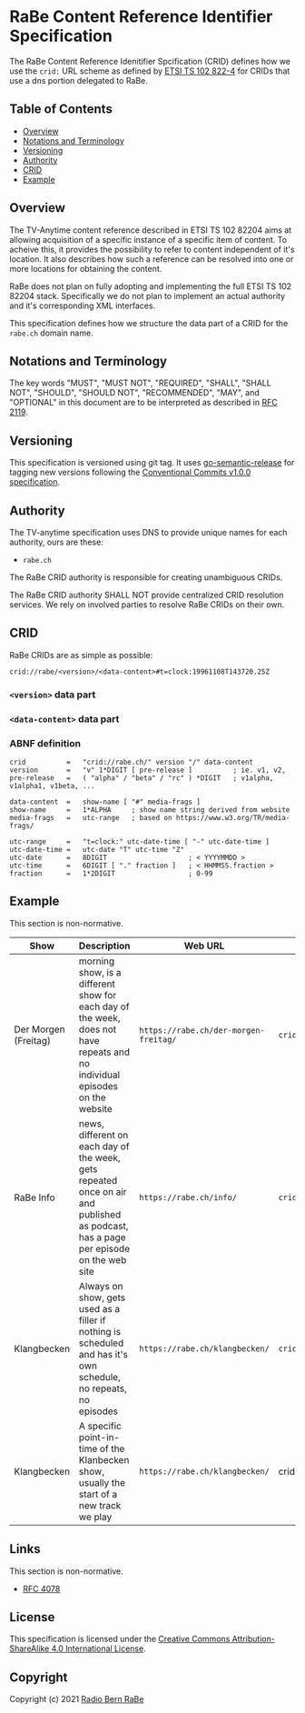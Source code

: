# RaBe Content Reference Identifier Specification

The RaBe Content Reference Idenitifier Spcification (CRID) defines how we use
the `crid:` URL scheme as defined by [ETSI TS 102 822-4](https://tech.ebu.ch/docs/metadata/ts_10282204v010501p.pdf)
for CRIDs that use a dns portion delegated to RaBe.

## Table of Contents

- [Overview](#overview)
- [Notations and Terminology](#notations-and-terminology)
- [Versioning](#versioning)
- [Authority](#authority)
- [CRID](#crid)
- [Example](#example)

## Overview

The TV-Anytime content reference described in ETSI TS 102 82204 aims at allowing acquisition of a specific instance of a specific item of content.
To acheive this, it provides the possibility to refer to content independent of it's location.
It also describes how such a reference can be resolved into one or more locations for obtaining the content.

RaBe does not plan on fully adopting and implementing the full ETSI TS 102 82204 stack.
Specifically we do not plan to implement an actual authority and it's corresponding XML interfaces.

This specification defines how we structure the data part of a CRID for the `rabe.ch` domain name.

## Notations and Terminology

The key words "MUST", "MUST NOT", "REQUIRED", "SHALL", "SHALL NOT", "SHOULD",
"SHOULD NOT", "RECOMMENDED", "MAY", and "OPTIONAL" in this document are to be
interpreted as described in [RFC 2119](https://tools.ietf.org/html/rfc2119).

## Versioning

This specification is versioned using git tag. It uses [go-semantic-release](https://go-semantic-release.xyz/)
for tagging new versions following the [Conventional Commits v1.0.0 specification](https://www.conventionalcommits.org/en/v1.0.0/).

## Authority

The TV-anytime specification uses DNS to provide unique names for each authority, ours are these:

* `rabe.ch`

The RaBe CRID authority is responsible for creating unambiguous CRIDs.

The RaBe CRID authority SHALL NOT provide centralized CRID resolution services.
We rely on involved parties to resolve RaBe CRIDs on their own.

## CRID

RaBe CRIDs are as simple as possible:

```text
crid://rabe/<version>/<data-content>#t=clock:19961108T143720.25Z
```

### `<version>` data part

### `<data-content>` data part

### ABNF definition

```abnf
crid          =   "crid://rabe.ch/" version "/" data-content
version       =   "v" 1*DIGIT [ pre-release ]          ; ie. v1, v2,
pre-release   =   ( "alpha" / "beta" / "rc" ) *DIGIT   ; v1alpha, v1alpha1, v1beta, ...

data-content  =   show-name [ "#" media-frags ]
show-name     =   1*ALPHA     ; show name string derived from website
media-frags   =   utc-range   ; based on https://www.w3.org/TR/media-frags/

utc-range     =   "t=clock:" utc-date-time [ "-" utc-date-time ]
utc-date-time =   utc-date "T" utc-time "Z"
utc-date      =   8DIGIT                    ; < YYYYMMDD >
utc-time      =   6DIGIT [ "." fraction ]   ; < HHMMSS.fraction >
fraction      =   1*2DIGIT                  ; 0-99
```

## Example

This section is non-normative.

| Show | Description | Web URL | CRID |
| ---- | ---- | ---- | ---- |
| Der Morgen (Freitag) | morning show, is a different show for each day of the week, does not have repeats and no individual episodes on the website | `https://rabe.ch/der-morgen-freitag/` | `crid://rabe.ch/v1/der-morgen-freitag` |
| RaBe Info | news, different on each day of the week, gets repeated once on air and published as podcast, has a page per episode on the web site | `https://rabe.ch/info/`  | `crid://rabe.ch/v1/info` |
| Klangbecken | Always on show, gets used as a filler if nothing is scheduled and has it's own schedule, no repeats, no episodes | `https://rabe.ch/klangbecken/`  | `crid://rabe.ch/v1/klangbecken` |
| Klangbecken | A specific point-in-time of the Klanbecken show, usually the start of a new track we play | `https://rabe.ch/klangbecken/ ` | crid://rabe.ch/v1/klangbecken#t=clock=20211201T131200.00Z` |

## Links

This section is non-normative.

* [RFC 4078](https://datatracker.ietf.org/doc/html/rfc4078)

## License

This specification is licensed under the [Creative Commons Attribution-ShareAlike 4.0 International License](http://creativecommons.org/licenses/by-sa/4.0/).

## Copyright

Copyright (c) 2021 [Radio Bern RaBe](http://www.rabe.ch)
